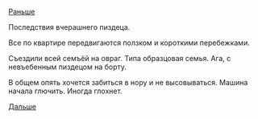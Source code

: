 [Раньше](2017.12.09.md)

Последствия вчерашнего пиздеца.

Все по квартире передвигаются ползком и короткими перебежками.

Съездили всей семъёй на овраг. Типа образцовая семья. Ага, с невъебенным пиздецом на борту.

В общем опять хочется забиться в нору и не высовываться. Машина начала глючить. Иногда глохнет.

[Дальше](2017.12.11.md)